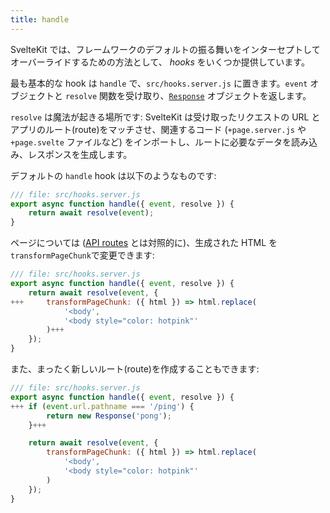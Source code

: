 ```yaml
---
title: handle
---
```


SvelteKit では、フレームワークのデフォルトの振る舞いをインターセプトしてオーバーライドするための方法として、 _hooks_ をいくつか提供しています。

最も基本的な hook は `handle` で、`src/hooks.server.js` に置きます。`event` オブジェクトと `resolve` 関数を受け取り、[`Response`](https://developer.mozilla.org/ja/docs/Web/API/Response) オブジェクトを返します。

`resolve` は魔法が起きる場所です: SvelteKit は受け取ったリクエストの URL とアプリのルート(route)をマッチさせ、関連するコード (`+page.server.js` や `+page.svelte` ファイルなど) をインポートし、ルートに必要なデータを読み込み、レスポンスを生成します。

デフォルトの `handle` hook は以下のようなものです:

```js
/// file: src/hooks.server.js
export async function handle({ event, resolve }) {
	return await resolve(event);
}
```

ページについては ([API routes](get-handlers) とは対照的に)、生成された HTML を`transformPageChunk`で変更できます:

```js
/// file: src/hooks.server.js
export async function handle({ event, resolve }) {
	return await resolve(event, {
+++		transformPageChunk: ({ html }) => html.replace(
			'<body',
			'<body style="color: hotpink"'
		)+++
	});
}
```

また、まったく新しいルート(route)を作成することもできます:

```js
/// file: src/hooks.server.js
export async function handle({ event, resolve }) {
+++	if (event.url.pathname === '/ping') {
		return new Response('pong');
	}+++

	return await resolve(event, {
		transformPageChunk: ({ html }) => html.replace(
			'<body',
			'<body style="color: hotpink"'
		)
	});
}
```
